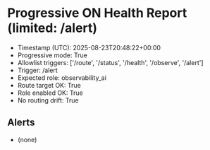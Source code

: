 # Progressive ON Health Report (limited: /alert)

- Timestamp (UTC): 2025-08-23T20:48:22+00:00
- Progressive mode: True
- Allowlist triggers: ['/route', '/status', '/health', '/observe', '/alert']
- Trigger: /alert
- Expected role: observability_ai
- Route target OK: True
- Role enabled OK: True
- No routing drift: True

## Alerts
- (none)
